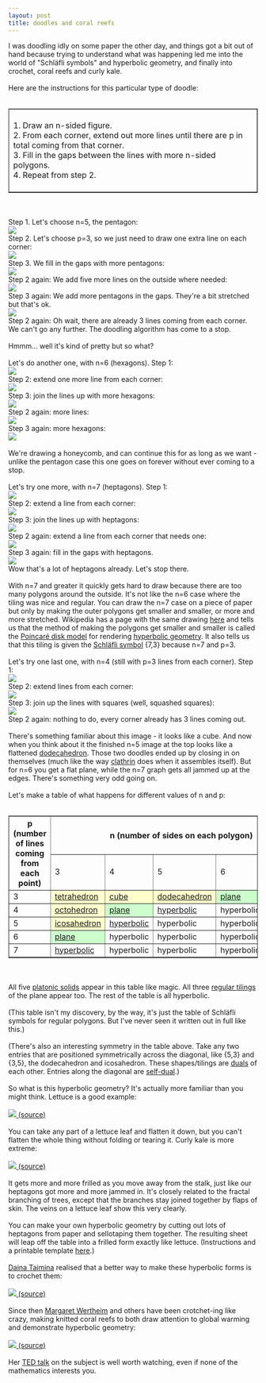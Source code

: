 ```yaml
---
layout: post
title: doodles and coral reefs
---
```


<div class="entry-item s2-entrytext">I was doodling idly on some paper the other day, and things got a bit out of hand because trying to understand what was happening led me into the world of "Schläfli symbols" and hyperbolic geometry, and finally into crochet, coral reefs and curly kale. <br/><br/>Here are the instructions for this particular type of doodle:<br/><br/><table border="1" cellpadding="10"><tr><td><br/>1. Draw an n-sided figure.<br/>2. From each corner, extend out more lines until there are p in total coming from that corner.<br/>3. Fill in the gaps between the lines with more n-sided polygons.<br/>4. Repeat from step 2.<br/><br/></td></tr></table><br/><br/>Step 1. Let's choose n=5, the pentagon:<br/><img src="http://lh5.ggpht.com/_L3XQL9bgmnM/SoQ5Zcy_jPI/AAAAAAAACwc/zYvxT7BQppc/s800/5-3_1.png"/><br/>Step 2. Let's choose p=3, so we just need to draw one extra line on each corner:<br/><img src="http://lh4.ggpht.com/_L3XQL9bgmnM/SoQ5ZaRubRI/AAAAAAAACvU/vJJkeUQiNc0/s800/5-3_2.png"/><br/>Step 3. We fill in the gaps with more pentagons:<br/><img src="http://lh4.ggpht.com/_L3XQL9bgmnM/SoQ5usxFWRI/AAAAAAAACvY/i-q8MQdqucE/s800/5-3_3.png"/><br/>Step 2 again: We add five more lines on the outside where needed:<br/><img src="http://lh3.ggpht.com/_L3XQL9bgmnM/SoQ5u5Tr2jI/AAAAAAAACvc/oVYkv3z69nc/s800/5-3_4.png"/><br/>Step 3 again: We add more pentagons in the gaps. They're a bit stretched but that's ok.<br/><img src="http://lh6.ggpht.com/_L3XQL9bgmnM/SoQ5u2_qPkI/AAAAAAAACvg/8pcAoKC0k1c/s800/5-3_5.png"/><br/>Step 2 again: Oh wait, there are already 3 lines coming from each corner. We can't go any further. The doodling algorithm has come to a stop.<br/><br/>Hmmm... well it's kind of pretty but so what?<br/><br/>Let's do another one, with n=6 (hexagons). Step 1:<br/><img src="http://lh5.ggpht.com/_L3XQL9bgmnM/SoQ5u1kxZCI/AAAAAAAACvk/O1WjOoCoB20/s800/6-3_1.png"/><br/>Step 2: extend one more line from each corner:<br/><img src="http://lh3.ggpht.com/_L3XQL9bgmnM/SoQ5u8TbIzI/AAAAAAAACvo/haMa6-qwWQ0/s800/6-3_2.png"/><br/>Step 3: join the lines up with more hexagons:<br/><img src="http://lh4.ggpht.com/_L3XQL9bgmnM/SoQ52Qd6rFI/AAAAAAAACvs/WkS7DCWXMm0/s800/6-3_3.png"/><br/>Step 2 again: more lines:<br/><img src="http://lh6.ggpht.com/_L3XQL9bgmnM/SoQ52cIA46I/AAAAAAAACvw/aUDvAT48KCQ/s800/6-3_4.png"/><br/>Step 3 again: more hexagons:<br/><img src="http://lh5.ggpht.com/_L3XQL9bgmnM/SoQ52SITwUI/AAAAAAAACv0/COJzXXyTJWc/s800/6-3_5.png"/><br/><br/>We're drawing a honeycomb, and can continue this for as long as we want - unlike the pentagon case this one goes on forever without ever coming to a stop.<br/><br/>Let's try one more, with n=7 (heptagons). Step 1:<br/><img src="http://lh4.ggpht.com/_L3XQL9bgmnM/SoQ52eUe9NI/AAAAAAAACv4/WqoiJun8NfU/s800/7-3_1.png"/><br/>Step 2: extend a line from each corner:<br/><img src="http://lh5.ggpht.com/_L3XQL9bgmnM/SoQ52qKisMI/AAAAAAAACv8/amMSEXGBSq0/s800/7-3_2.png"/><br/>Step 3: join the lines up with heptagons:<br/><img src="http://lh5.ggpht.com/_L3XQL9bgmnM/SoQ569MN_SI/AAAAAAAACwA/Hxg_hBPZllk/s800/7-3_3.png"/><br/>Step 2 again: extend a line from each corner that needs one:<br/><img src="http://lh3.ggpht.com/_L3XQL9bgmnM/SoQ568m_rFI/AAAAAAAACwI/PLznjGmAjI0/s800/7-3_4.png"/><br/>Step 3 again: fill in the gaps with heptagons. <br/><img src="http://lh5.ggpht.com/_L3XQL9bgmnM/SoQ5651tPMI/AAAAAAAACwE/OQOMvQUfXz4/s800/7-3_5.png"/><br/>Wow that's a lot of heptagons already. Let's stop there.<br/><br/>With n=7 and greater it quickly gets hard to draw because there are too many polygons around the outside. It's not like the n=6 case where the tiling was nice and regular. You can draw the n=7 case on a piece of paper but only by making the outer polygons get smaller and smaller, or more and more stretched. Wikipedia has a page with the same drawing <a href="http://en.wikipedia.org/wiki/Order-3_heptagonal_tiling" rel="nofollow">here</a> and tells us that the method of making the polygons get smaller and smaller is called the <a href="http://en.wikipedia.org/wiki/Poincar%C3%A9_disk_model" rel="nofollow">Poincaré disk model</a> for rendering <a href="http://en.wikipedia.org/wiki/Hyperbolic_geometry" rel="nofollow">hyperbolic geometry</a>. It also tells us that this tiling is given the <a href="http://en.wikipedia.org/wiki/Schl%C3%A4fli_symbol" rel="nofollow">Schläfli symbol</a> {7,3} because n=7 and p=3.<br/><br/>Let's try one last one, with n=4 (still with p=3 lines from each corner). Step 1:<br/><img src="http://lh5.ggpht.com/_L3XQL9bgmnM/SoQ5ZMx0psI/AAAAAAAACvE/HAaMaOiSKDw/s800/4-3_1.png"/><br/>Step 2: extend lines from each corner:<br/><img src="http://lh4.ggpht.com/_L3XQL9bgmnM/SoQ5ZDLT4WI/AAAAAAAACvI/VkQ9nIPRkZc/s800/4-3_2.png"/><br/>Step 3: join up the lines with squares (well, squashed squares):<br/><img src="http://lh4.ggpht.com/_L3XQL9bgmnM/SoQ5ZYFy2HI/AAAAAAAACvM/CKQsYvsw-9I/s800/4-3_3.png"/><br/>Step 2 again: nothing to do, every corner already has 3 lines coming out.<br/><br/>There's something familiar about this image - it looks like a cube. And now when you think about it the finished n=5 image at the top looks like a flattened <a href="http://mathworld.wolfram.com/Dodecahedron.html" rel="nofollow">dodecahedron</a>. Those two doodles ended up by closing in on themselves (much like the way <a href="http://ferkeltongs.livejournal.com/23919.html" rel="nofollow">clathrin</a> does when it assembles itself). But for n=6 you get a flat plane, while the n=7 graph gets all jammed up at the edges. There's something very odd going on.<br/><br/>Let's make a table of what happens for different values of n and p:<br/><br/><table border="1" cellpadding="2">
<tr><th rowspan="2">p (number of lines coming from each point)</th><th colspan="5">n (number of sides on each polygon)</th></tr>
<tr><td>3</td><td>4</td><td>5</td><td>6</td><td>7</td></tr>
<tr><td>3</td><td bgcolor="#ffffcc"><a href="http://en.wikipedia.org/wiki/Tetrahedron" rel="nofollow">tetrahedron</a></td><td bgcolor="#ffffcc"><a href="http://en.wikipedia.org/wiki/Cube" rel="nofollow">cube</a></td><td bgcolor="#ffffcc"><a href="http://en.wikipedia.org/wiki/Dodecahedron" rel="nofollow">dodecahedron</a></td><td bgcolor="#ccffcc"><a href="http://en.wikipedia.org/wiki/Hexagonal_tiling" rel="nofollow">plane</a></td><td><a href="http://en.wikipedia.org/wiki/Order-3_heptagonal_tiling" rel="nofollow">hyperbolic</a></td></tr>
<tr><td>4</td><td bgcolor="#ffffcc"><a href="http://en.wikipedia.org/wiki/Octahedron" rel="nofollow">octohedron</a></td><td bgcolor="#ccffcc"><a href="http://en.wikipedia.org/wiki/Square_tiling" rel="nofollow">plane</a></td><td><a href="http://en.wikipedia.org/wiki/Order-4_pentagonal_tiling" rel="nofollow">hyperbolic</a></td><td>hyperbolic</td><td>hyperbolic</td></tr>
<tr><td>5</td><td bgcolor="#ffffcc"><a href="http://en.wikipedia.org/wiki/Icosahedron" rel="nofollow">icosahedron</a></td><td><a href="http://en.wikipedia.org/wiki/Order-5_square_tiling" rel="nofollow">hyperbolic</a></td><td>hyperbolic</td><td>hyperbolic</td><td>hyperbolic</td></tr>
<tr><td>6</td><td bgcolor="#ccffcc"><a href="http://en.wikipedia.org/wiki/Triangular_tiling" rel="nofollow">plane</a></td><td>hyperbolic</td><td>hyperbolic</td><td>hyperbolic</td><td>hyperbolic</td></tr>
<tr><td>7</td><td><a href="http://en.wikipedia.org/wiki/Order-7_triangular_tiling" rel="nofollow">hyperbolic</a></td><td>hyperbolic</td><td>hyperbolic</td><td>hyperbolic</td><td>hyperbolic</td></tr>
</table><br/><br/>All five <a href="http://en.wikipedia.org/wiki/Platonic_solid" rel="nofollow">platonic solids</a> appear in this table like magic. All three <a href="http://en.wikipedia.org/wiki/Tiling_by_regular_polygons" rel="nofollow">regular tilings</a> of the plane appear too. The rest of the table is all hyperbolic.<br/><br/>(This table isn't my discovery, by the way, it's just the table of Schläfli symbols for regular polygons. But I've never seen it written out in full like this.)<br/><br/>(There's also an interesting symmetry in the table above. Take any two entries that are positioned symmetrically across the diagonal, like {5,3} and {3,5}, the dodecahedron and icosahedron. These shapes/tilings are <a href="http://mathworld.wolfram.com/DualTessellation.html" rel="nofollow">duals</a> of each other. Entries along the diagonal are <a href="http://en.wikipedia.org/wiki/Dual_polyhedron#Self-dual_polyhedra" rel="nofollow">self-dual</a>.)<br/><br/>So what is this hyperbolic geometry? It's actually more familiar than you might think. Lettuce is a good example:<br/><br/><a href="http://www.flickr.com/photos/trinity/43900/" rel="nofollow"><img src="http://farm1.static.flickr.com/1/43900_487870e2ff_m.jpg"/> (source)</a> <br/><br/>You can take any part of a lettuce leaf and flatten it down, but you can't flatten the whole thing without folding or tearing it. Curly kale is more extreme:<br/><br/><a href="http://cleanerplateclub.wordpress.com/2009/04/15/kale-crochet-and-the-hyperbolic-coral-reef-project/" rel="nofollow"><img src="http://cleanerplateclub.files.wordpress.com/2009/04/kale-leaf.jpg?w=320&amp;h=240"/> (source)</a><br/><br/>It gets more and more frilled as you move away from the stalk, just like our heptagons got more and more jammed in. It's closely related to the fractal branching of trees, except that the branches stay joined together by flaps of skin. The veins on a lettuce leaf show this very clearly.<br/><br/>You can make your own hyperbolic geometry by cutting out lots of heptagons from paper and sellotaping them together. The resulting sheet will leap off the table into a frilled form exactly like lettuce. (Instructions and a printable template <a href="http://members.tripod.com/professor_tom/hyperbolic/" rel="nofollow">here</a>.)<br/><br/><a href="http://en.wikipedia.org/wiki/Daina_Taimina" rel="nofollow">Daina Taimina</a> realised that a better way to make these hyperbolic forms is to crochet them:<br/><br/><a href="http://cleanerplateclub.wordpress.com/2009/04/15/kale-crochet-and-the-hyperbolic-coral-reef-project/" rel="nofollow"><img src="http://cleanerplateclub.files.wordpress.com/2009/04/crochet_02.jpg?w=320&amp;h=254"/> (source)</a><br/><br/>Since then <a href="http://blog.ted.com/2009/04/crocheting_in_h.php" rel="nofollow">Margaret Wertheim</a> and others have been crotchet-ing like crazy, making knitted coral reefs to both draw attention to global warming and demonstrate hyperbolic geometry: <br/><br/><a href="http://cleanerplateclub.wordpress.com/2009/04/15/kale-crochet-and-the-hyperbolic-coral-reef-project/" rel="nofollow"><img src="http://cleanerplateclub.files.wordpress.com/2009/04/gd7472010the-hyperbolic-coral-5857.jpg?w=225&amp;h=300"/> (source)</a><br/><br/>Her <a href="http://www.ted.com/index.php/talks/margaret_wertheim_crochets_the_coral_reef.html" rel="nofollow">TED talk</a> on the subject is well worth watching, even if none of the mathematics interests you.</div>